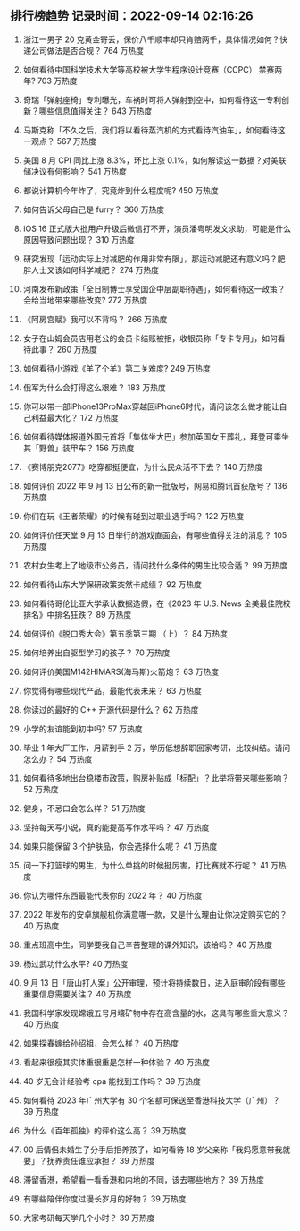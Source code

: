
## 排行榜趋势 记录时间：2022-09-14 02:16:26
  
  1. 浙江一男子 20 克黄金寄丢，保价八千顺丰却只肯赔两千，具体情况如何？快递公司做法是否合规？ 764 万热度
    
  2. 如何看待中国科学技术大学等高校被大学生程序设计竞赛（CCPC） 禁赛两年? 703 万热度
    
  3. 奇瑞「弹射座椅」专利曝光，车祸时可将人弹射到空中，如何看待这一专利创新？哪些信息值得关注？ 643 万热度
    
  4. 马斯克称「不久之后，我们将以看待蒸汽机的方式看待汽油车」，如何看待这一观点？ 567 万热度
    
  5. 美国 8 月 CPI 同比上涨 8.3%，环比上涨 0.1%，如何解读这一数据？对美联储决议有何影响？ 541 万热度
    
  6. 都说计算机今年炸了，究竟炸到什么程度呢? 450 万热度
    
  7. 如何告诉父母自己是 furry？ 360 万热度
    
  8. iOS 16 正式版大批用户升级后微信打不开，演员潘粤明发文求助，可能是什么原因导致问题出现？ 310 万热度
    
  9. 研究发现「运动实际上对减肥的作用非常有限」，那运动减肥还有意义吗？肥胖人士又该如何科学减肥？ 274 万热度
    
  10. 河南发布新政策「全日制博士享受国企中层副职待遇」，如何看待这一政策？会给当地带来哪些改变? 272 万热度
    
  11. 《阿房宫赋》我可以不背吗？ 266 万热度
    
  12. 女子在山姆会员店用老公的会员卡结账被拒，收银员称「专卡专用」，如何看待此事？ 260 万热度
    
  13. 如何看待小游戏《羊了个羊》第二关难度? 249 万热度
    
  14. 俄军为什么会打得这么艰难？ 183 万热度
    
  15. 你可以带一部iPhone13ProMax穿越回iPhone6时代，请问该怎么做才能让自己利益最大化？ 172 万热度
    
  16. 如何看待媒体报道外国元首将「集体坐大巴」参加英国女王葬礼，拜登可乘坐其「野兽」装甲车？ 156 万热度
    
  17. 《赛博朋克2077》吃穿都挺便宜，为什么民众活不下去？ 140 万热度
    
  18. 如何评价 2022 年 9 月 13 日公布的新一批版号，网易和腾讯首获版号？ 136 万热度
    
  19. 你们在玩《王者荣耀》的时候有碰到过职业选手吗？ 122 万热度
    
  20. 如何评价任天堂 9 月 13 日举行的游戏直面会，有哪些值得关注的消息？ 105 万热度
    
  21. 农村女生考上了地级市公务员，请问找什么条件的男生比较合适？ 99 万热度
    
  22. 如何看待山东大学保研政策突然卡成绩？ 92 万热度
    
  23. 如何看待哥伦比亚大学承认数据造假，在《2023 年 U.S. News 全美最佳院校排名》中排名狂跌？ 89 万热度
    
  24. 如何评价《脱口秀大会》第五季第三期 （上）？ 84 万热度
    
  25. 如何培养出自驱型学习的孩子？ 70 万热度
    
  26. 如何评价美国M142HIMARS(海马斯)火箭炮？ 63 万热度
    
  27. 你觉得有哪些现代产品，最能代表未来？ 63 万热度
    
  28. 你读过的最好的 C++ 开源代码是什么？ 62 万热度
    
  29. 小学的友谊能到初中吗? 57 万热度
    
  30. 毕业 1 年大厂工作，月薪到手 2 万，学历低想辞职回家考研，比较纠结。请问怎么办？ 54 万热度
    
  31. 如何看待多地出台稳楼市政策，购房补贴成「标配」？此举将带来哪些影响？ 52 万热度
    
  32. 健身，不忌口会怎么样？ 51 万热度
    
  33. 坚持每天写小说，真的能提高写作水平吗？ 47 万热度
    
  34. 如果只能保留 3 个护肤品，你会选择什么呢？ 41 万热度
    
  35. 问一下打篮球的男生，为什么单挑的时候挺厉害，打比赛就不行呢？ 41 万热度
    
  36. 你认为哪件东西最能代表你的 2022 年？ 40 万热度
    
  37. 2022 年发布的安卓旗舰机你满意哪一款，又是什么理由让你决定购买它的？ 40 万热度
    
  38. 重点班高中生，同学要我自己辛苦整理的课外知识，该给吗？ 40 万热度
    
  39. 杨过武功什么水平? 40 万热度
    
  40. 9 月 13 日「唐山打人案」公开审理，预计将持续数日，进入庭审阶段有哪些重要信息需要关注？ 40 万热度
    
  41. 我国科学家发现嫦娥五号月壤矿物中存在高含量的水，这具有哪些重大意义？ 40 万热度
    
  42. 如果探春嫁给孙绍祖，会怎么样？ 40 万热度
    
  43. 看起来很瘦其实体重很重是怎样一种体验？ 40 万热度
    
  44. 40 岁无会计经验考 cpa 能找到工作吗？ 39 万热度
    
  45. 如何看待 2023 年广州大学有 30 个名额可保送至香港科技大学（广州）？ 39 万热度
    
  46. 为什么《百年孤独》的评价这么高？ 39 万热度
    
  47. 00 后情侣未婚生子分手后拒养孩子，如何看待 18 岁父亲称「我妈愿意带我就要」？抚养责任谁应承担？ 39 万热度
    
  48. 滞留香港，希望看一看香港和内地的不同，该去哪些地方？ 39 万热度
    
  49. 有哪些陪伴你度过漫长岁月的好物？ 39 万热度
    
  50. 大家考研每天学几个小时？ 39 万热度
    